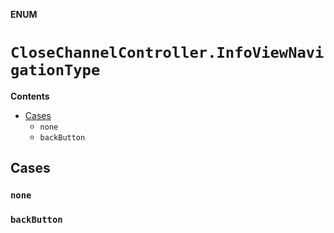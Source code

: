 **ENUM**

# `CloseChannelController.InfoViewNavigationType`

**Contents**

- [Cases](#cases)
  - `none`
  - `backButton`

## Cases
### `none`

### `backButton`
